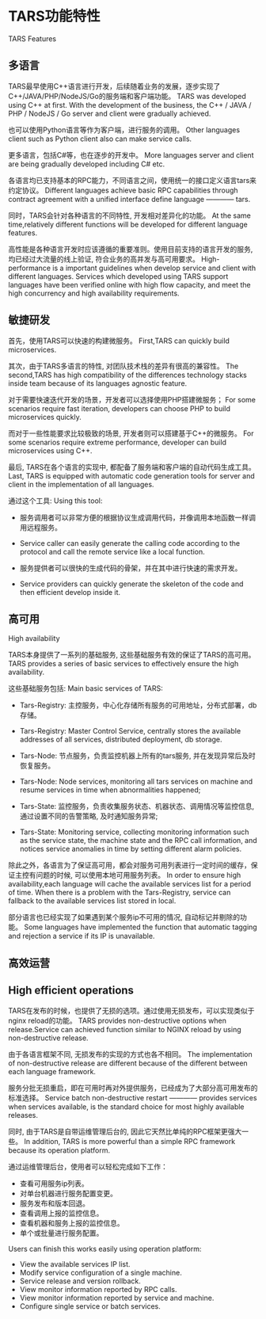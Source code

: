 
# TARS功能特性
TARS Features

## 多语言
TARS最早使用C++语言进行开发，后续随着业务的发展，逐步实现了C++/JAVA/PHP/NodeJS/Go的服务端和客户端功能。
TARS was developed using C++ at first. With the development of the business, the C++ / JAVA / PHP / NodeJS / Go server and client were gradually achieved.

也可以使用Python语言等作为客户端，进行服务的调用。
Other languages client such as Python client also can make service calls. 

更多语言，包括C#等，也在逐步的开发中。
More languages server and client are being gradually developed including C# etc.

各语言均已支持基本的RPC能力，不同语言之间，使用统一的接口定义语言tars来约定协议。
Different languages achieve basic RPC capabilities through contract agreement with a unified interface define language ———— tars. 

同时，TARS会针对各种语言的不同特性, 开发相对差异化的功能。
At the same time,relatively different functions will be developed for different language features.

高性能是各种语言开发时应该遵循的重要准则。使用目前支持的语言开发的服务, 均已经过大流量的线上验证, 符合业务的高并发与高可用要求。
High-performance is a important guidelines when develop service and client with different languages. Services which developed using TARS support languages ​​have been verified online with high flow capacity, and meet the high concurrency and high availability requirements.

## 敏捷研发
首先，使用TARS可以快速的构建微服务。
First,TARS can quickly build microservices.

其次，由于TARS多语言的特性, 对团队技术栈的差异有很高的兼容性。
The second,TARS has high compatibility of the differences technology stacks inside team because of its languages agnostic feature.

对于需要快速迭代开发的场景，开发者可以选择使用PHP搭建微服务；
For some scenarios require fast iteration, developers can choose PHP to build microservices quickly.

而对于一些性能要求比较极致的场景, 开发者则可以搭建基于C++的微服务。
For some scenarios require extreme performance, developer can build microservices using C++.

最后, TARS在各个语言的实现中, 都配备了服务端和客户端的自动代码生成工具。
Last, TARS is equipped with automatic code generation tools for server and client in the implementation of all languages.

通过这个工具:
Using this tool:

* 服务调用者可以非常方便的根据协议生成调用代码，并像调用本地函数一样调用远程服务。
* Service caller can easily generate the calling code according to the protocol and call the remote service like a local function.

* 服务提供者可以很快的生成代码的骨架，并在其中进行快速的需求开发。
* Service providers can quickly generate the skeleton of the code and then efficient develop inside it.

## 高可用
High availability

TARS本身提供了一系列的基础服务, 这些基础服务有效的保证了TARS的高可用。
TARS provides a series of basic services to effectively ensure the high availability. 

这些基础服务包括:
Main basic services of TARS:

* Tars-Registry: 主控服务，中心化存储所有服务的可用地址，分布式部署，db存储。
* Tars-Registry: Master Control Service, centrally stores the available addresses of all services, distributed deployment, db storage.

* Tars-Node: 节点服务，负责监控机器上所有的tars服务, 并在发现异常后及时恢复服务。
* Tars-Node: Node services, monitoring all tars services on machine and resume services in time when abnormalities happened;

* Tars-State: 监控服务，负责收集服务状态、机器状态、调用情况等监控信息, 通过设置不同的告警策略, 及时通知服务异常;
* Tars-State: Monitoring service, collecting monitoring information such as the service state, the machine state and the RPC call information, and notices service anomalies in time by setting different alarm policies.

除此之外，各语言为了保证高可用，都会对服务可用列表进行一定时间的缓存，保证主控有问题的时候, 可以使用本地可用服务列表。
In order to ensure high availability,each language will cache the available services list for a period of time. When there is a problem with the Tars-Registry, service can fallback to the available services list stored in local.

部分语言也已经实现了如果遇到某个服务ip不可用的情况, 自动标记并剔除的功能。
Some languages ​​have implemented the function that automatic tagging and rejection a service if its IP is unavailable.

## 高效运营
## High efficient operations

TARS在发布的时候，也提供了无损的选项。通过使用无损发布，可以实现类似于nginx reload的功能。
TARS provides non-destructive options when release.Service can achieved function similar to NGINX reload by using non-destructive release.

由于各语言框架不同, 无损发布的实现的方式也各不相同。
The implementation of non-destructive release are different because of the different between each language framework.

服务分批无损重启，即在可用时再对外提供服务，已经成为了大部分高可用发布的标准选择。
Service batch non-destructive restart ———— provides services when services available, is the standard choice for most highly available releases.

同时, 由于TARS是自带运维管理后台的, 因此它天然比单纯的RPC框架更强大一些。
In addition, TARS is more powerful than a simple RPC framework because its operation platform. 

通过运维管理后台，使用者可以轻松完成如下工作：
* 查看可用服务ip列表。
* 对单台机器进行服务配置变更。
* 服务发布和版本回退。
* 查看调用上报的监控信息。
* 查看机器和服务上报的监控信息。
* 单个或批量进行服务配置。

Users can finish this works easily using operation platform:
* View the available services IP list.
* Modify service configuration of a single machine.
* Service release and version rollback.
* View monitor information reported by RPC calls.
* View monitor information reported by service and machine.
* Configure single service or batch services.

